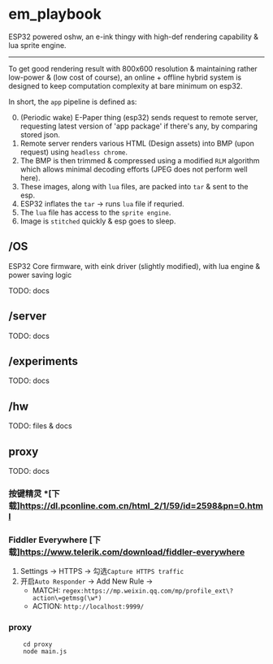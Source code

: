 # em_playbook
ESP32 powered oshw, an e-ink thingy with high-def rendering capability &amp; lua sprite engine.


----


To get good rendering result with 800x600 resolution & maintaining rather low-power & (low cost of course), an online + offline hybrid system is designed to keep computation complexity at bare minimum on esp32.

In short, the `app` pipeline is defined as:

0. (Periodic wake) E-Paper thing (esp32) sends request to remote server, requesting latest version of 'app package' if there's any, by comparing stored json.
1. Remote server renders various HTML (Design assets) into BMP (upon request) using `headless chrome`.
2. The BMP is then trimmed & compressed using a modified `RLM` algorithm which allows minimal decoding efforts (JPEG does not perform well here).
3. These images, along with `lua` files, are packed into `tar` & sent to the esp.
4. ESP32 inflates the `tar` -> runs `lua` file if requried.
5. The `lua` file has access to the `sprite engine`.
6. Image is `stitched` quickly & esp goes to sleep.


## /OS

ESP32 Core firmware, with eink driver (slightly modified), with lua engine & power saving logic

TODO: docs

## /server

TODO: docs

## /experiments

TODO: docs

## /hw

TODO: files & docs



## proxy

TODO: docs

### 按键精灵 *[下载]<https://dl.pconline.com.cn/html_2/1/59/id=2598&pn=0.html>

### Fiddler Everywhere [下载]<https://www.telerik.com/download/fiddler-everywhere>
1. Settings -> HTTPS -> 勾选` Capture HTTPS traffic ` 
2. 开启` Auto Responder ` -> Add New Rule -> 
    * MATCH: ` regex:https://mp.weixin.qq.com/mp/profile_ext\?action\=getmsg(\w*) ` 
    * ACTION: ` http://localhost:9999/ `
    
### proxy
```
    cd proxy
    node main.js
```